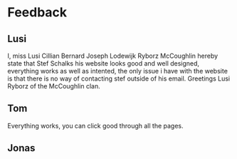 # Feedback
## Lusi
I, miss Lusi Cillian Bernard Joseph Lodewijk Ryborz McCoughlin hereby state that Stef Schalks his website looks good and well designed, everything works as well as intented, the only issue i have with the website is that there is no way of contacting stef outside of his email.
Greetings Lusi Ryborz of the McCoughlin clan. 

## Tom
Everything works, you can click good through all the pages.

## Jonas